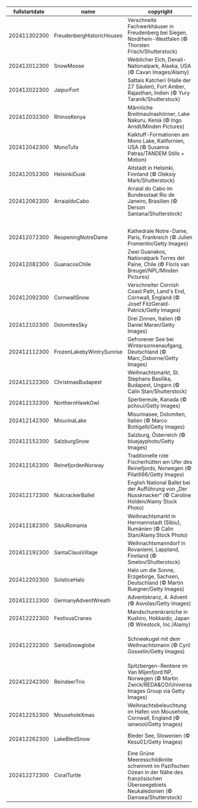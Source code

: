 |fullstartdate|name|copyright|title|image|
|--|--|--|--|--|
202411302300|FreudenbergHistoricHouses|Verschneite Fachwerkhäuser in Freudenberg bei Siegen, Nordrhein-Westfalen (© Thorsten Frisch/Shutterstock)|Zeit der Besinnung|![](/de-DE/2024/12/202411302300FreudenbergHistoricHouses.jpg)|
202412012300|SnowMoose|Weiblicher Elch, Denali-Nationalpark, Alaska, USA (© Cavan Images/Alamy)|Majestät der Wildnis|![](/de-DE/2024/12/202412012300SnowMoose.jpg)|
202412022300|JaipurFort|Sattais Katcheri (Halle der 27 Säulen), Fort Amber, Rajasthan, Indien (© Yury Taranik/Shutterstock)|Das Vermächtnis der Säulen|![](/de-DE/2024/12/202412022300JaipurFort.jpg)|
202412032300|RhinosKenya|Männliche Breitmaulnashörner, Lake Nakuru, Kenia (© Ingo Arndt/Minden Pictures)|In Gefahr, auszusterben|![](/de-DE/2024/12/202412032300RhinosKenya.jpg)|
202412042300|MonoTufa|Kalktuff-Formationen am Mono Lake, Kalifornien, USA (© Susanna Patras/TANDEM Stills + Motion)|Wunder der Natur|![](/de-DE/2024/12/202412042300MonoTufa.jpg)|
202412052300|HelsinkiDusk|Altstadt in Helsinki, Finnland (© Oleksiy Mark/Shutterstock)|Alles Gute Finnland!|![](/de-DE/2024/12/202412052300HelsinkiDusk.jpg)|
202412062300|ArraialdoCabo|Arraial do Cabo im Bundesstaat Rio de Janeiro, Brasilien (© Derson Santana/Shutterstock)|Flucht ins Paradies?|![](/de-DE/2024/12/202412062300ArraialdoCabo.jpg)|
||||![](/de-DE/2024/12/.jpg)|
202412072300|ReopeningNotreDame|Kathedrale Notre-Dame, Paris, Frankreich (© Julien Fromentin/Getty Images)|Das große Comeback|![](/de-DE/2024/12/202412072300ReopeningNotreDame.jpg)|
202412082300|GuanacosChile|Zwei Guanakos, Nationalpark Torres del Paine, Chile (© Floris van Breugel/NPL/Minden Pictures)|Wo die Gipfel den Himmel berühren|![](/de-DE/2024/12/202412082300GuanacosChile.jpg)|
202412092300|CornwallSnow|Verschneiter Cornish Coast Path, Land's End, Cornwall, England (© Josef FitzGerald-Patrick/Getty Images)|Schnee und Gischt im Morgenlicht?|![](/de-DE/2024/12/202412092300CornwallSnow.jpg)|
202412102300|DolomitesSky|Drei Zinnen, Italien (© Daniel Maran/Getty Images)|Die glorreichen Drei|![](/de-DE/2024/12/202412102300DolomitesSky.jpg)|
202412112300|FrozenLakebyWintrySunrise|Gefrorener See bei Wintersonnenaufgang, Deutschland (© Marc_Osborne/Getty Images)|Gefrorenes Blau im Morgenrot|![](/de-DE/2024/12/202412112300FrozenLakebyWintrySunrise.jpg)|
202412122300|ChristmasBudapest|Weihnachtsmarkt, St. Stephans Basilika, Budapest, Ungarn (© Calin Stan/Shutterstock)|Advent rund um die Basilika|![](/de-DE/2024/12/202412122300ChristmasBudapest.jpg)|
202412132300|NorthernHawkOwl|Sperbereule, Kanada (© pchoui/Getty Images)|Wachsame Augen|![](/de-DE/2024/12/202412132300NorthernHawkOwl.jpg)|
202412142300|MisurinaLake|Misurinasee, Dolomiten, Italien (© Marco Bottigelli/Getty Images)|Gespiegelte Schönheit|![](/de-DE/2024/12/202412142300MisurinaLake.jpg)|
202412152300|SalzburgSnow|Salzburg, Österreich (© bluejayphoto/Getty Images)|Musik liegt in der Luft|![](/de-DE/2024/12/202412152300SalzburgSnow.jpg)|
202412162300|ReinefjordenNorway|Traditionelle rote Fischerhütten am Ufer des Reinefjords, Norwegen (© Pilat666/Getty Images)|Ein Hauch von Rot im Winterparadies|![](/de-DE/2024/12/202412162300ReinefjordenNorway.jpg)|
202412172300|NutcrackerBallet|English National Ballet bei der Aufführung von „Der Nussknacker“ (© Caroline Holden/Alamy Stock Photo)|Die Magie des Tanzes|![](/de-DE/2024/12/202412172300NutcrackerBallet.jpg)|
202412182300|SibiuRomania|Weihnachtsmarkt in Hermannstadt (Sibiu), Rumänien (© Calin Stan/Alamy Stock Photo)|Winterlicher Lichterzauber|![](/de-DE/2024/12/202412182300SibiuRomania.jpg)|
202412192300|SantaClausVillage|Weihnachtsmanndorf in Rovaniemi, Lappland, Finnland (© Smelov/Shutterstock)|Ist es schon soweit?|![](/de-DE/2024/12/202412192300SantaClausVillage.jpg)|
202412202300|SolsticeHalo|Halo um die Sonne, Erzgebirge, Sachsen, Deutschland (© Martin Ruegner/Getty Images)|Ode an die Sonne|![](/de-DE/2024/12/202412202300SolsticeHalo.jpg)|
202412212300|GermanyAdventWreath|Adventskranz, 4. Advent (© Asvolas/Getty Images)|Steht es schon vor der Tür?|![](/de-DE/2024/12/202412212300GermanyAdventWreath.jpg)|
202412222300|FestivusCranes|Mandschurenkraniche in Kushiro, Hokkaido, Japan (© Wirestock, Inc./Alamy)|Yin und Yang?|![](/de-DE/2024/12/202412222300FestivusCranes.jpg)|
202412232300|SantaSnowglobe|Schneekugel mit dem Weihnachtsmann (© Cyril Gosselin/Getty Images)|Fröhliche Weihnachten allen heut’, Licht und Liebe für alle Leut’|![](/de-DE/2024/12/202412232300SantaSnowglobe.jpg)|
202412242300|ReindeerTrio|Spitzbergen-Rentiere im Van Mijenfjord NP, Norwegen (© Martin Zwick/REDA&CO/Universal Images Group via Getty Images)|Fröhliches Weihnachtsfest!|![](/de-DE/2024/12/202412242300ReindeerTrio.jpg)|
202412252300|MouseholeXmas|Weihnachtsbeleuchtung im Hafen von Mousehole, Cornwall, England (© ianwool/Getty Images)|Die Ferien gehen weiter|![](/de-DE/2024/12/202412252300MouseholeXmas.jpg)|
202412262300|LakeBledSnow|Bleder See, Slowenien (© Kesu01/Getty Images)|Wenn Wintermärchen wahr werden|![](/de-DE/2024/12/202412262300LakeBledSnow.jpg)|
202412272300|CoralTurtle|Eine Grüne Meeresschildkröte schwimmt im Pazifischen Ozean in der Nähe des französischen Überseegebiets Neukaledonien (© Damsea/Shutterstock)|Schatten im Paradies|![](/de-DE/2024/12/202412272300CoralTurtle.jpg)|
